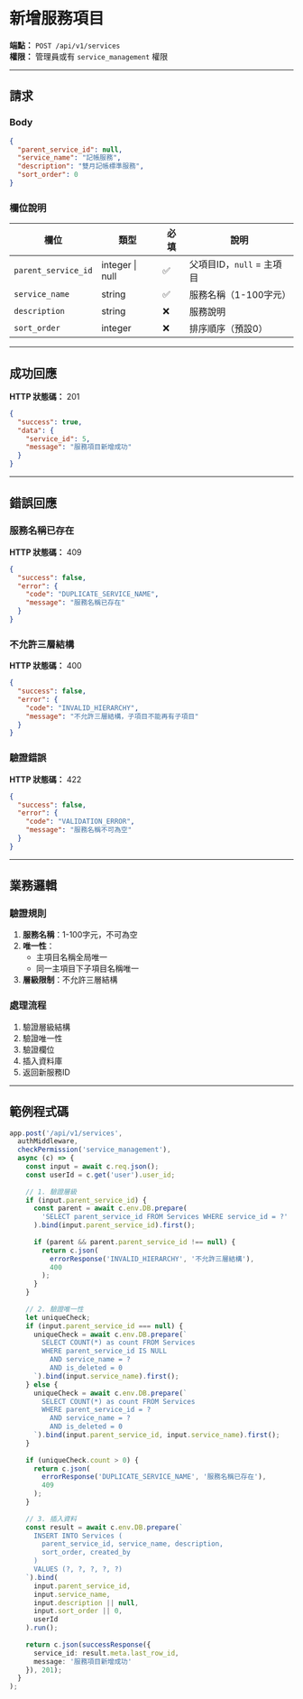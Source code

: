 # 新增服務項目

**端點：** `POST /api/v1/services`  
**權限：** 管理員或有 `service_management` 權限

---

## 請求

### Body
```json
{
  "parent_service_id": null,
  "service_name": "記帳服務",
  "description": "雙月記帳標準服務",
  "sort_order": 0
}
```

### 欄位說明
| 欄位 | 類型 | 必填 | 說明 |
|-----|------|------|------|
| `parent_service_id` | integer \| null | ✅ | 父項目ID，`null` = 主項目 |
| `service_name` | string | ✅ | 服務名稱（1-100字元）|
| `description` | string | ❌ | 服務說明 |
| `sort_order` | integer | ❌ | 排序順序（預設0）|

---

## 成功回應

**HTTP 狀態碼：** 201

```json
{
  "success": true,
  "data": {
    "service_id": 5,
    "message": "服務項目新增成功"
  }
}
```

---

## 錯誤回應

### 服務名稱已存在
**HTTP 狀態碼：** 409
```json
{
  "success": false,
  "error": {
    "code": "DUPLICATE_SERVICE_NAME",
    "message": "服務名稱已存在"
  }
}
```

### 不允許三層結構
**HTTP 狀態碼：** 400
```json
{
  "success": false,
  "error": {
    "code": "INVALID_HIERARCHY",
    "message": "不允許三層結構，子項目不能再有子項目"
  }
}
```

### 驗證錯誤
**HTTP 狀態碼：** 422
```json
{
  "success": false,
  "error": {
    "code": "VALIDATION_ERROR",
    "message": "服務名稱不可為空"
  }
}
```

---

## 業務邏輯

### 驗證規則
1. **服務名稱**：1-100字元，不可為空
2. **唯一性**：
   - 主項目名稱全局唯一
   - 同一主項目下子項目名稱唯一
3. **層級限制**：不允許三層結構

### 處理流程
1. 驗證層級結構
2. 驗證唯一性
3. 驗證欄位
4. 插入資料庫
5. 返回新服務ID

---

## 範例程式碼

```typescript
app.post('/api/v1/services', 
  authMiddleware, 
  checkPermission('service_management'), 
  async (c) => {
    const input = await c.req.json();
    const userId = c.get('user').user_id;
    
    // 1. 驗證層級
    if (input.parent_service_id) {
      const parent = await c.env.DB.prepare(
        'SELECT parent_service_id FROM Services WHERE service_id = ?'
      ).bind(input.parent_service_id).first();
      
      if (parent && parent.parent_service_id !== null) {
        return c.json(
          errorResponse('INVALID_HIERARCHY', '不允許三層結構'), 
          400
        );
      }
    }
    
    // 2. 驗證唯一性
    let uniqueCheck;
    if (input.parent_service_id === null) {
      uniqueCheck = await c.env.DB.prepare(`
        SELECT COUNT(*) as count FROM Services 
        WHERE parent_service_id IS NULL 
          AND service_name = ? 
          AND is_deleted = 0
      `).bind(input.service_name).first();
    } else {
      uniqueCheck = await c.env.DB.prepare(`
        SELECT COUNT(*) as count FROM Services 
        WHERE parent_service_id = ? 
          AND service_name = ? 
          AND is_deleted = 0
      `).bind(input.parent_service_id, input.service_name).first();
    }
    
    if (uniqueCheck.count > 0) {
      return c.json(
        errorResponse('DUPLICATE_SERVICE_NAME', '服務名稱已存在'), 
        409
      );
    }
    
    // 3. 插入資料
    const result = await c.env.DB.prepare(`
      INSERT INTO Services (
        parent_service_id, service_name, description, 
        sort_order, created_by
      )
      VALUES (?, ?, ?, ?, ?)
    `).bind(
      input.parent_service_id,
      input.service_name,
      input.description || null,
      input.sort_order || 0,
      userId
    ).run();
    
    return c.json(successResponse({
      service_id: result.meta.last_row_id,
      message: '服務項目新增成功'
    }), 201);
  }
);
```





